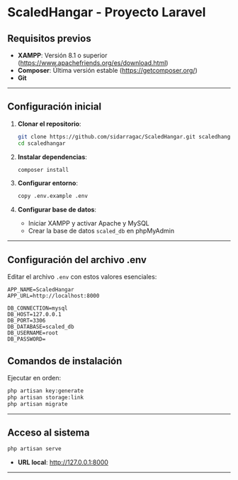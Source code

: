 # ScaledHangar - Proyecto Laravel

## Requisitos previos

- **XAMPP**: Versión 8.1 o superior (https://www.apachefriends.org/es/download.html)
- **Composer**: Última versión estable (https://getcomposer.org/)
- **Git**

---

## Configuración inicial

1. **Clonar el repositorio**:
   ```bash
   git clone https://github.com/sidarragac/ScaledHangar.git scaledhangar
   cd scaledhangar
   ```

2. **Instalar dependencias**:
   ```bash
   composer install
   ```

3. **Configurar entorno**:
   ```bash
   copy .env.example .env
   ```

4. **Configurar base de datos**:
   - Iniciar XAMPP y activar Apache y MySQL
   - Crear la base de datos `scaled_db` en phpMyAdmin

---

## Configuración del archivo .env

Editar el archivo `.env` con estos valores esenciales:

```env
APP_NAME=ScaledHangar
APP_URL=http://localhost:8000

DB_CONNECTION=mysql
DB_HOST=127.0.0.1
DB_PORT=3306
DB_DATABASE=scaled_db
DB_USERNAME=root
DB_PASSWORD=
```

## Comandos de instalación

Ejecutar en orden:

```bash
php artisan key:generate
php artisan storage:link 
php artisan migrate
```

---


## Acceso al sistema

```bash
php artisan serve
```

- **URL local**: http://127.0.0.1:8000

---

   
